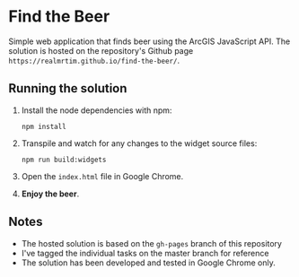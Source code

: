 # Find the Beer
Simple web application that finds beer using the ArcGIS JavaScript API. The solution is hosted on the repository's Github page `https://realmrtim.github.io/find-the-beer/`.

## Running the solution
1. Install the node dependencies with npm:

    `npm install`

2. Transpile and watch for any changes to the widget source files:

    `npm run build:widgets`

3. Open the `index.html` file in Google Chrome.

4. **Enjoy the beer**.

## Notes
* The hosted solution is based on the `gh-pages` branch of this repository
* I've tagged the individual tasks on the master branch for reference
* The solution has been developed and tested in Google Chrome only.
